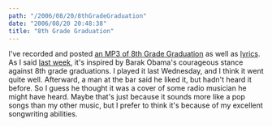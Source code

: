 ```yaml
---
path: "/2006/08/20/8thGradeGraduation" 
date: "2006/08/20 20:48:38" 
title: "8th Grade Graduation" 
---
```

<p>I've recorded and posted <a href="http://music.typewriting.org/mp3s/scott_reynen/8th_grade_graduation.mp3">an MP3 of 8th Grade Graduation</a> as well as <a href="http://music.typewriting.org/lyrics/scott_reynen/8th_grade_graduation">lyrics</a>. As I said <a href="http://typewriting.org/2006/08/15/Decemberists_Week/">last week</a>, it's inspired by Barak Obama's courageous stance against 8th grade graduations. I played it last Wednesday, and I think it went quite well. Afterward, a man at the bar said he liked it, but hadn't heard it before. So I guess he thought it was a cover of some radio musician he might have heard. Maybe that's just because it sounds more like a pop songs than my other music, but I prefer to think it's because of my excellent songwriting abilities.</p>
